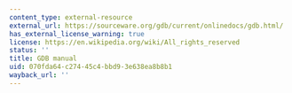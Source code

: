 ```yaml
---
content_type: external-resource
external_url: https://sourceware.org/gdb/current/onlinedocs/gdb.html/
has_external_license_warning: true
license: https://en.wikipedia.org/wiki/All_rights_reserved
status: ''
title: GDB manual
uid: 070fda64-c274-45c4-bbd9-3e638ea8b8b1
wayback_url: ''
---
```

